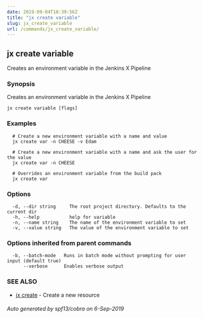 ```yaml
---
date: 2019-09-04T18:39:56Z
title: "jx create variable"
slug: jx_create_variable
url: /commands/jx_create_variable/
---
```

## jx create variable

Creates an environment variable in the Jenkins X Pipeline

### Synopsis

Creates an environment variable in the Jenkins X Pipeline

```
jx create variable [flags]
```

### Examples

```
  # Create a new environment variable with a name and value
  jx create var -n CHEESE -v Edam
  
  # Create a new environment variable with a name and ask the user for the value
  jx create var -n CHEESE
  
  # Overrides an environment variable from the build pack
  jx create var
```

### Options

```
  -d, --dir string     The root project directory. Defaults to the current dir
  -h, --help           help for variable
  -n, --name string    The name of the environment variable to set
  -v, --value string   The value of the environment variable to set
```

### Options inherited from parent commands

```
  -b, --batch-mode   Runs in batch mode without prompting for user input (default true)
      --verbose      Enables verbose output
```

### SEE ALSO

* [jx create](/commands/jx_create/)	 - Create a new resource

###### Auto generated by spf13/cobra on 6-Sep-2019
